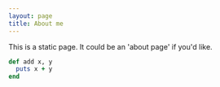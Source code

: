 ```yaml
---
layout: page
title: About me
---
```


This is a static page. It could be an 'about page' if you'd like.
```ruby
def add x, y
  puts x + y
end
```
